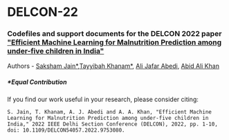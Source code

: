 # DELCON-22

### Codefiles and support documents for the DELCON 2022 paper ["Efficient Machine Learning for Malnutrition Prediction among under-five children in India"](https://ieeexplore.ieee.org/document/9753080)

Authors - [Saksham Jain*](https://www.linkedin.com/in/saksham-jain-54121a16a/),[Tayyibah Khanam*](https://www.tayyibahk.com/), [Ali Jafar Abedi](https://www.amu.ac.in/faculty/community-medicine/ali-jafar-abedi), [Abid Ali Khan](https://www.amu.ac.in/faculty/mechanical-engineering/abid-ali-khan-2)

##### *Equal Contribution

If you find our work useful in your research, please consider citing:
```
S. Jain, T. Khanam, A. J. Abedi and A. A. Khan, "Efficient Machine Learning for Malnutrition Prediction among under-five children in India," 2022 IEEE Delhi Section Conference (DELCON), 2022, pp. 1-10, doi: 10.1109/DELCON54057.2022.9753080.

```



